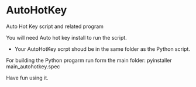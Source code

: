 # AutoHotKey

Auto Hot Key script and related program

You will need Auto hot key install to run the script.
* Your AutoHotKey scrpt shoud be in the same folder as the Python script.


For building the Python progarm run form the main folder:  pyinstaller main_autohotkey.spec



Have fun using it.
